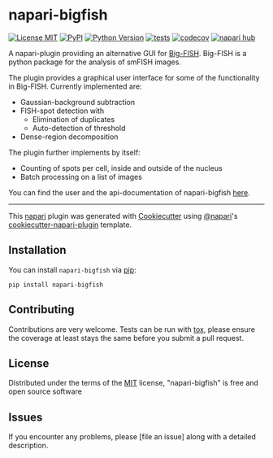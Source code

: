  # napari-bigfish

[![License MIT](https://img.shields.io/pypi/l/napari-bigfish.svg?color=green)](https://github.com/MontpellierRessourcesImagerie/napari-bigfish/raw/main/LICENSE)
[![PyPI](https://img.shields.io/pypi/v/napari-bigfish.svg?color=green)](https://pypi.org/project/napari-bigfish)
[![Python Version](https://img.shields.io/pypi/pyversions/napari-bigfish.svg?color=green)](https://python.org)
[![tests](https://github.com/MontpellierRessourcesImagerie/napari-bigfish/workflows/tests/badge.svg)](https://github.com/MontpellierRessourcesImagerie/napari-bigfish/actions)
[![codecov](https://codecov.io/gh/MontpellierRessourcesImagerie/napari-bigfish/branch/main/graph/badge.svg)](https://codecov.io/gh/MontpellierRessourcesImagerie/napari-bigfish)
[![napari hub](https://img.shields.io/endpoint?url=https://api.napari-hub.org/shields/napari-bigfish)](https://napari-hub.org/plugins/napari-bigfish)

A napari-plugin providing an alternative GUI for [Big-FISH](https://github.com/fish-quant/big-fish). Big-FISH is a python package for the analysis of smFISH images.

The plugin provides a graphical user interface for some of the functionality in Big-FISH. Currently implemented are:

 * Gaussian-background subtraction
 * FISH-spot detection with 
	* Elimination of duplicates
	* Auto-detection of threshold
* Dense-region decomposition

The plugin further implements by itself:

* Counting of spots per cell, inside and outside of the nucleus
* Batch processing on a list of images


You can find the user and the api-documentation of napari-bigfish [here](https://montpellierressourcesimagerie.github.io/napari-bigfish/).
 

----------------------------------

This [napari] plugin was generated with [Cookiecutter] using [@napari]'s [cookiecutter-napari-plugin] template.

<!--
Don't miss the full getting started guide to set up your new package:
https://github.com/napari/cookiecutter-napari-plugin#getting-started

and review the napari docs for plugin developers:
https://napari.org/stable/plugins/index.html
-->

## Installation

You can install `napari-bigfish` via [pip]:

    pip install napari-bigfish




## Contributing

Contributions are very welcome. Tests can be run with [tox], please ensure
the coverage at least stays the same before you submit a pull request.

## License

Distributed under the terms of the [MIT] license,
"napari-bigfish" is free and open source software

## Issues

If you encounter any problems, please [file an issue] along with a detailed description.

[napari]: https://github.com/napari/napari
[Cookiecutter]: https://github.com/audreyr/cookiecutter
[@napari]: https://github.com/napari
[MIT]: http://opensource.org/licenses/MIT
[BSD-3]: http://opensource.org/licenses/BSD-3-Clause
[GNU GPL v3.0]: http://www.gnu.org/licenses/gpl-3.0.txt
[GNU LGPL v3.0]: http://www.gnu.org/licenses/lgpl-3.0.txt
[Apache Software License 2.0]: http://www.apache.org/licenses/LICENSE-2.0
[Mozilla Public License 2.0]: https://www.mozilla.org/media/MPL/2.0/index.txt
[cookiecutter-napari-plugin]: https://github.com/napari/cookiecutter-napari-plugin

[napari]: https://github.com/napari/napari
[tox]: https://tox.readthedocs.io/en/latest/
[pip]: https://pypi.org/project/pip/
[PyPI]: https://pypi.org/
